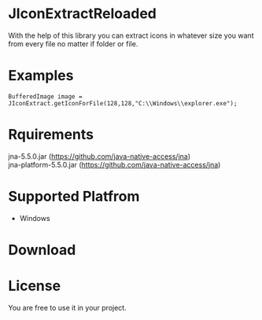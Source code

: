# JIconExtractReloaded

With the help of this library you can extract icons in whatever size you want from every file no matter if folder or file.

# Examples
```
BufferedImage image = JIconExtract.getIconForFile(128,128,"C:\\Windows\\explorer.exe");
```

# Rquirements
jna-5.5.0.jar (https://github.com/java-native-access/jna) \
jna-platform-5.5.0.jar (https://github.com/java-native-access/jna)

# Supported Platfrom
- Windows

# Download


# License
You are free to use it in your project.
